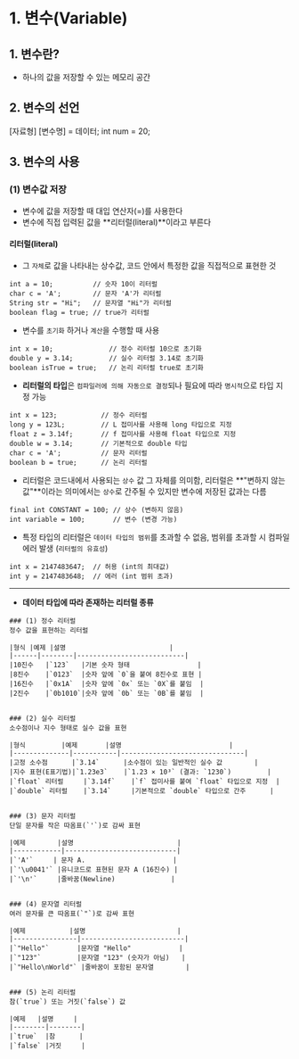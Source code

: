 # 1. 변수(Variable)

## 1. 변수란?
 - 하나의 값을 저장할 수 있는 메모리 공간

## 2. 변수의 선언
 [자료형] [변수명] = 데이터;
 int num = 20;

## 3. 변수의 사용
### (1) 변수값 저장
 - 변수에 값을 저장할 때 대입 연산자(=)를 사용한다
 - 변수에 직접 입력된 값을 **리터럴(literal)**이라고 부른다

 #### **리터럴(literal)**
   + 그 `자체`로 값을 나타내는 상수값, 코드 안에서 특정한 값을 직접적으로 표현한 것
   ```
   int a = 10;          // 숫자 10이 리터럴
   char c = 'A';        // 문자 'A'가 리터럴
   String str = "Hi";   // 문자열 "Hi"가 리터럴
   boolean flag = true; // true가 리터럴
   ```

   + 변수를 `초기화` 하거나 `계산`을 수행할 때 사용
   ```
   int x = 10;              // 정수 리터럴 10으로 초기화
   double y = 3.14;         // 실수 리터럴 3.14로 초기화
   boolean isTrue = true;   // 논리 리터럴 true로 초기화
   ```

   + **리터럴의 타입**은 `컴파일러에 의해 자동으로 결정`되나 필요에 따라 `명시적`으로 타입 지정 가능
   ```
   int x = 123;           // 정수 리터럴
   long y = 123L;         // L 접미사를 사용해 long 타입으로 지정
   float z = 3.14f;       // f 접미사를 사용해 float 타입으로 지정
   double w = 3.14;       // 기본적으로 double 타입
   char c = 'A';          // 문자 리터럴
   boolean b = true;      // 논리 리터럴
   ```

   + 리터럴은 코드내에서 사용되는 `상수` 값 그 자체를 의미함, 리터럴은 **"변하지 않는 값"**이라는 의미에서는 `상수`로 간주될 수 있지만 변수에 저장된 값과는 다름
   ```
   final int CONSTANT = 100; // 상수 (변하지 않음)
   int variable = 100;       // 변수 (변경 가능)
   ```
   
   + 특정 타입의 리터럴은 `데이터 타입의 범위`를 초과할 수 없음, 범위를 초과할 시 컴파일 에러 발생 (`리터럴의 유효성`)
   ``` 
   int x = 2147483647;  // 허용 (int의 최대값)
   int y = 2147483648;  // 에러 (int 범위 초과) 
   ```
-------------------------------------------------------------------------------------


   + **데이터 타입에 따라 존재하는 리터럴 종류**

    ### (1) 정수 리터럴
    정수 값을 표현하는 리터럴

    |형식	|예제	|설명                          |
    |------|--------|---------------------------|
    |10진수	|`123`	 |기본 숫자 형태                 |
    |8진수	|`0123`	 |숫자 앞에 `0`을 붙여 8진수로 표현 |
    |16진수	|`0x1A`	 |숫자 앞에 `0x` 또는 `0X`를 붙임  |
    |2진수	|`0b1010`|숫자 앞에 `0b` 또는 `0B`를 붙임  |


    ### (2) 실수 리터럴
    소수점이나 지수 형태로 실수 값을 표현

    |형식	        |예제	      |설명                           |
    |--------------|-----------|-------------------------------|
    |고정 소수점	     |`3.14`	  |소수점이 있는 일반적인 실수 값        |    
    |지수 표현(E표기법)|`1.23e3`    |`1.23 × 10³` (결과: `1230`)         |
    |`float` 리터럴	 |`3.14f`	 |`f` 접미사를 붙여 `float` 타입으로 지정  |
    |`double` 리터럴	 |`3.14`	 |기본적으로 `double` 타입으로 간주      |


    ### (3) 문자 리터럴
    단일 문자를 작은 따옴표(`'`)로 감싸 표현

    |예제        |설명                          |
    |------------|----------------------------|
    |`'A'`	   | 문자 A.                      |
    |`'\u0041'`	|유니코드로 표현된 문자 A (16진수) |
    |`'\n'`	    |줄바꿈(Newline)              |


    ### (4) 문자열 리터럴
    여러 문자를 큰 따옴표(`"`)로 감싸 표현

    |예제	          |설명                       |
    |----------------|--------------------------|
    |`"Hello"`	     |문자열 "Hello"            |
    |`"123"`	     |문자열 "123" (숫자가 아님)   |
    |`"Hello\nWorld"` |줄바꿈이 포함된 문자열        |


    ### (5) 논리 리터럴
    참(`true`) 또는 거짓(`false`) 값

    |예제	  |설명     |
    |--------|--------|
    |`true`	 |참      |
    |`false` |거짓     |